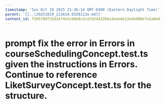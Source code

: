 ```yaml
---
timestamp: 'Sun Oct 19 2025 21:36:14 GMT-0400 (Eastern Daylight Time)'
parent: '[[..\20251019_213614.0328112e.md]]'
content_id: f3d5789732d2ef4e3cb8e0c2ca7d2d422bba3eeede12eebd00e7a1a04df2f267
---
```


# prompt fix the error in Errors in courseSchedulingConcept.test.ts given the instructions in Errors. Continue to reference LiketSurveyConcept.test.ts for the structure.
